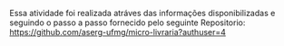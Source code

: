 Essa atividade foi realizada atráves das informações disponibilizadas e seguindo o passo a passo fornecido pelo seguinte Repositorio: https://github.com/aserg-ufmg/micro-livraria?authuser=4

